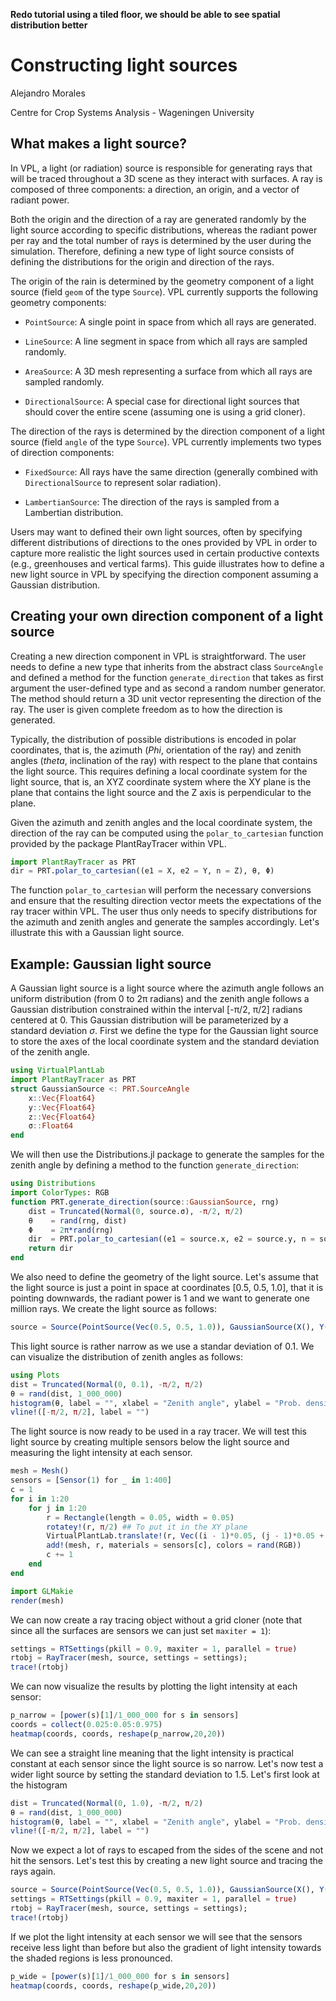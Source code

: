 **Redo tutorial using a tiled floor, we should be able to see spatial distribution better**


# Constructing light sources

Alejandro Morales

Centre for Crop Systems Analysis - Wageningen University

## What makes a light source?

In VPL, a light (or radiation) source is responsible for generating rays that will be
traced throughout a 3D scene as they interact with surfaces. A ray is composed of three
components: a direction, an origin, and a vector of radiant power.

Both the origin and the direction of a ray are generated randomly by the light source
according to specific distributions, whereas the radiant power per ray and the total number
of rays is determined by the user during the simulation. Therefore, defining a new type of
light source consists of defining the distributions for the origin and direction of the rays.

The origin of the rain is determined by the geometry component of a light source (field
`geom` of the type `Source`). VPL currently supports the following geometry components:

- `PointSource`: A single point in space from which all rays are generated.

- `LineSource`: A line segment in space from which all rays are sampled randomly.

- `AreaSource`: A 3D mesh representing a surface from which all rays are sampled randomly.

- `DirectionalSource`: A special case for directional light sources that should cover the entire scene (assuming one is using a grid cloner).

The direction of the rays is determined by the direction component of a light source (field
`angle` of the type `Source`). VPL currently implements two types of direction components:

- `FixedSource`: All rays have the same direction (generally combined with `DirectionalSource` to represent solar radiation).

- `LambertianSource`: The direction of the rays is sampled from a Lambertian distribution.

Users may want to defined their own light sources, often by specifying different distributions
of directions to the ones provided by VPL in order to capture more realistic the light
sources used in certain productive contexts (e.g., greenhouses and vertical farms). This
guide illustrates how to define a new light source in VPL by specifying the direction
component assuming a Gaussian distribution.

## Creating your own direction component of a light source

Creating a new direction component in VPL is straightforward. The user needs to define a
new type that inherits from the abstract class `SourceAngle` and defined a method for the
function `generate_direction` that takes as first argument the user-defined type and as
second a random number generator. The method should return a 3D unit vector representing the
direction of the ray. The user is given complete freedom as to how the direction is
generated.

Typically, the distribution of possible distributions is encoded in polar coordinates, that
is, the azimuth ($Phi$, orientation of the ray) and zenith angles ($theta$, inclination of
the ray) with respect to the plane that contains the light source. This requires defining a
local coordinate system for the light source, that is, an XYZ coordinate system where the XY
plane is the plane that contains the light source and the Z axis is perpendicular to the
plane.

Given the azimuth and zenith angles and the local coordinate system, the direction of the
ray can be computed using the `polar_to_cartesian` function provided by the package
PlantRayTracer within VPL.

```julia
import PlantRayTracer as PRT
dir = PRT.polar_to_cartesian((e1 = X, e2 = Y, n = Z), θ, Φ)
```

The function `polar_to_cartesian` will perform the necessary conversions and ensure that the
resulting direction vector meets the expectations of the ray tracer within VPL. The user
thus only needs to specify distributions for the azimuth and zenith angles and generate the
samples accordingly. Let's illustrate this with a Gaussian light source.

## Example: Gaussian light source

A Gaussian light source is a light source where the azimuth angle follows an uniform
distribution (from 0 to 2π radians) and the zenith angle follows a Gaussian distribution
constrained within the interval [-π/2, π/2] radians centered at 0. This Gaussian distribution
will be parameterized by a standard deviation $\sigma$. First we define the type for the
Gaussian light source to store the axes of the local coordinate system and the standard
deviation of the zenith angle.

```julia
using VirtualPlantLab
import PlantRayTracer as PRT
struct GaussianSource <: PRT.SourceAngle
    x::Vec{Float64}
    y::Vec{Float64}
    z::Vec{Float64}
    σ::Float64
end
```

We will then use the Distributions.jl package to generate the samples for the zenith angle by
defining a method to the function `generate_direction`:

```julia
using Distributions
import ColorTypes: RGB
function PRT.generate_direction(source::GaussianSource, rng)
    dist = Truncated(Normal(0, source.σ), -π/2, π/2)
    θ    = rand(rng, dist)
    Φ    = 2π*rand(rng)
    dir  = PRT.polar_to_cartesian((e1 = source.x, e2 = source.y, n = source.z), θ, Φ)
    return dir
end
```

We also need to define the geometry of the light source. Let's assume that the light source
is just a point in space at coordinates [0.5, 0.5, 1.0], that it is pointing downwards, the
radiant power is 1 and we want to generate one million rays. We create the light source as
follows:

```julia
source = Source(PointSource(Vec(0.5, 0.5, 1.0)), GaussianSource(X(), Y(), -Z(), 0.1), 1.0, 1_000_000)
```

This light source is rather narrow as we use a standar deviation of 0.1. We can visualize the
distribution of zenith angles as follows:

```julia
using Plots
dist = Truncated(Normal(0, 0.1), -π/2, π/2)
θ = rand(dist, 1_000_000)
histogram(θ, label = "", xlabel = "Zenith angle", ylabel = "Prob. density", normalize=:pdf)
vline!([-π/2, π/2], label = "")
```

The light source is now ready to be used in a ray tracer. We will test this light source by
creating multiple sensors below the light source and measuring the light intensity at each
sensor.

```julia
mesh = Mesh()
sensors = [Sensor(1) for _ in 1:400]
c = 1
for i in 1:20
    for j in 1:20
        r = Rectangle(length = 0.05, width = 0.05)
        rotatey!(r, π/2) ## To put it in the XY plane
        VirtualPlantLab.translate!(r, Vec((i - 1)*0.05, (j - 1)*0.05 + 0.025, 0.0))
        add!(mesh, r, materials = sensors[c], colors = rand(RGB))
        c += 1
    end
end
```

```julia
import GLMakie
render(mesh)
```

We can now create a ray tracing object without a grid cloner (note that since all the
surfaces are sensors we can just set `maxiter = 1`):

```julia
settings = RTSettings(pkill = 0.9, maxiter = 1, parallel = true)
rtobj = RayTracer(mesh, source, settings = settings);
trace!(rtobj)
```

We can now visualize the results by plotting the light intensity at each sensor:

```julia
p_narrow = [power(s)[1]/1_000_000 for s in sensors]
coords = collect(0.025:0.05:0.975)
heatmap(coords, coords, reshape(p_narrow,20,20))
```

We can see a straight line meaning that the light intensity is practical constant at each
sensor since the light source is so narrow. Let's now test a wider light source by setting
the standard deviation to 1.5. Let's first look at the histogram

```julia
dist = Truncated(Normal(0, 1.0), -π/2, π/2)
θ = rand(dist, 1_000_000)
histogram(θ, label = "", xlabel = "Zenith angle", ylabel = "Prob. density", normalize=:pdf)
vline!([-π/2, π/2], label = "")
```

Now we expect a lot of rays to escaped from the sides of the scene and not hit the sensors.
Let's test this by creating a new light source and tracing the rays again.

```julia
source = Source(PointSource(Vec(0.5, 0.5, 1.0)), GaussianSource(X(), Y(), -Z(), 1.0), 1.0, 1_000_000)
settings = RTSettings(pkill = 0.9, maxiter = 1, parallel = true)
rtobj = RayTracer(mesh, source, settings = settings);
trace!(rtobj)
```

If we plot the light intensity at each sensor we will see that the sensors receive less light
than before but also the gradient of light intensity towards the shaded regions is less
pronounced.

```julia
p_wide = [power(s)[1]/1_000_000 for s in sensors]
heatmap(coords, coords, reshape(p_wide,20,20))
```
